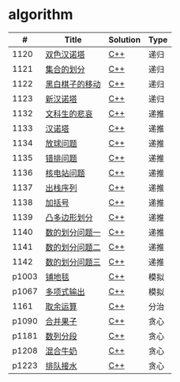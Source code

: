# algorithm
| #     | Title                                                        | Solution                                                     | Type |
| ----- | ------------------------------------------------------------ | ------------------------------------------------------------ | ---- |
| 1120  | [双色汉诺塔](http://122.139.62.222:88/JudgeOnline/problem.php?id=1120) | [C++](https://github.com/houzhengzhang/algorithm/blob/master/algorithm/1120/1120.cpp) | 递归 |
| 1121  | [集合的划分](http://122.139.62.222:88/JudgeOnline/problem.php?id=1121) | [C++](https://github.com/houzhengzhang/algorithm/blob/master/algorithm/1121/1121.cpp) | 递归 |
| 1122  | [黑白棋子的移动](http://122.139.62.222:88/JudgeOnline/problem.php?id=1122) | [C++](https://github.com/houzhengzhang/algorithm/blob/master/algorithm/1122/1122.cpp) | 递归 |
| 1123  | [新汉诺塔](http://122.139.62.222:88/JudgeOnline/problem.php?id=1123) | [C++](https://github.com/houzhengzhang/algorithm/blob/master/algorithm/1123/1123.cpp) | 递归 |
| 1132  | [文科生的悲哀](http://122.139.62.222:88/JudgeOnline/problem.php?id=1132) | [C++](https://github.com/houzhengzhang/algorithm/blob/master/algorithm/1132/1132.cpp) | 递推 |
| 1133  | [汉诺塔](http://122.139.62.222:88/JudgeOnline/problem.php?id=1133) | [C++](https://github.com/houzhengzhang/algorithm/blob/master/algorithm/1133/1133.cpp) | 递推 |
| 1134  | [放球问题](http://122.139.62.222:88/JudgeOnline/problem.php?id=1134) | [C++](https://github.com/houzhengzhang/algorithm/blob/master/algorithm/1134/1134.cpp) | 递推 |
| 1135  | [错排问题](http://122.139.62.222:88/JudgeOnline/problem.php?id=1135) | [C++](https://github.com/houzhengzhang/algorithm/blob/master/algorithm/1135/1135.cpp) | 递推 |
| 1136  | [核电站问题](http://122.139.62.222:88/JudgeOnline/problem.php?id=1136) | [C++](https://github.com/houzhengzhang/algorithm/blob/master/algorithm/1136/1136.cpp) | 递推 |
| 1137  | [出栈序列](http://122.139.62.222:88/JudgeOnline/problem.php?id=1137) | [C++](https://github.com/houzhengzhang/algorithm/blob/master/algorithm/1137/1137.cpp) | 递推 |
| 1138  | [加括号](http://122.139.62.222:88/JudgeOnline/problem.php?id=1138) | [C++](https://github.com/houzhengzhang/algorithm/blob/master/algorithm/1138/1138.cpp) | 递推 |
| 1139  | [凸多边形划分](http://122.139.62.222:88/JudgeOnline/problem.php?id=1139) | [C++](https://github.com/houzhengzhang/algorithm/blob/master/algorithm/1139/1139.cpp) | 递推 |
| 1140  | [数的划分问题一](http://122.139.62.222:88/JudgeOnline/problem.php?id=1140) | [C++](https://github.com/houzhengzhang/algorithm/blob/master/algorithm/1140/1140.cpp) | 递推 |
| 1141  | [数的划分问题二](http://122.139.62.222:88/JudgeOnline/problem.php?id=1141) | [C++](https://github.com/houzhengzhang/algorithm/blob/master/algorithm/1141/1141.cpp) | 递推 |
| 1142  | [数的划分问题三](http://122.139.62.222:88/JudgeOnline/problem.php?id=1142) | [C++](https://github.com/houzhengzhang/algorithm/blob/master/algorithm/1142/1142.cpp) | 递推 |
| p1003 | [铺地毯](https://www.luogu.org/problemnew/show/P1003)        | [C++](https://github.com/houzhengzhang/algorithm/blob/master/algorithm/p1003/p1003.cpp) | 模拟 |
| p1067 | [多项式输出](https://www.luogu.org/problemnew/show/P1067)    | [C++](https://github.com/houzhengzhang/algorithm/blob/master/algorithm/p1067/p1067.cpp) | 模拟 |
| 1161  | [取余运算](http://122.139.62.222:88/JudgeOnline/problem.php?id=1161) | [C++](https://github.com/houzhengzhang/algorithm/blob/master/algorithm/1161/1161.cpp) | 分治 |
| p1090 | [合并果子](https://www.luogu.org/problemnew/show/P1090)      | [C++](https://github.com/houzhengzhang/algorithm/blob/master/algorithm/p1090/p1090.cpp) | 贪心 |
| p1181 | [数列分段](https://www.luogu.org/problemnew/show/P1181)      | [C++](https://github.com/houzhengzhang/algorithm/blob/master/algorithm/p1181/p1181.cpp) | 贪心 |
| p1208 | [混合牛奶](https://www.luogu.org/problemnew/show/P1208)      | [C++](https://github.com/houzhengzhang/algorithm/blob/master/algorithm/p1208/p1208.cpp) | 贪心 |
| p1223 | [排队接水](https://www.luogu.org/problemnew/show/P1223)      | [C++](https://github.com/houzhengzhang/algorithm/blob/master/algorithm/p1223/p1223.cpp) | 贪心 |

